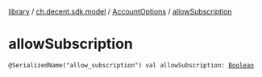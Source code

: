 [library](../../index.md) / [ch.decent.sdk.model](../index.md) / [AccountOptions](index.md) / [allowSubscription](./allow-subscription.md)

# allowSubscription

`@SerializedName("allow_subscription") val allowSubscription: `[`Boolean`](https://kotlinlang.org/api/latest/jvm/stdlib/kotlin/-boolean/index.html)
